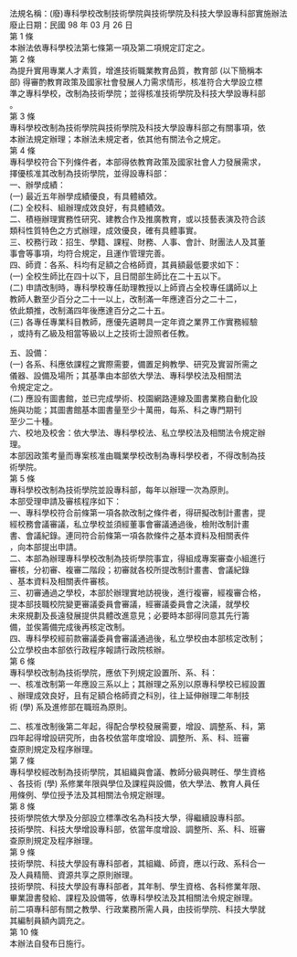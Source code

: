 法規名稱：(廢)專科學校改制技術學院與技術學院及科技大學設專科部實施辦法  
廢止日期：民國 98 年 03 月 26 日  
第 1 條  
本辦法依專科學校法第七條第一項及第二項規定訂定之。  
第 2 條  
為提升實用專業人才素質，增進技術職業教育品質，教育部 (以下簡稱本  
部) 得審酌教育政策及國家社會發展人力需求情形，核准符合大學設立標  
準之專科學校，改制為技術學院；並得核准技術學院及科技大學設專科部  
。  
第 3 條  
專科學校改制為技術學院與技術學院及科技大學設專科部之有關事項，依  
本辦法規定辦理；本辦法未規定者，依其他有關法令之規定。  
第 4 條  
專科學校符合下列條件者，本部得依教育政策及國家社會人力發展需求，  
擇優核准其改制為技術學院，並得設專科部：  
一、辦學成績：  
(一) 最近五年辦學成績優良，有具體績效。  
(二) 全校科、組辦理成效良好，有具體績效。  
二、積極辦理實務性研究、建教合作及推廣教育，或以技藝表演及符合該  
類科性質特色之方式辦理，成效優良，確有具體事實。  
三、校務行政：招生、學籍、課程、財務、人事、會計、財團法人及其董  
事會等事項，均符合規定，且運作管理完善。  
四、師資：各系、科均有足額之合格師資，其員額最低要求如下：  
(一) 全校生師比在四十以下，且日間部生師比在二十五以下。  
(二) 申請改制時，專科學校專任助理教授以上師資占全校專任講師以上  
教師人數至少百分之二十一以上，改制滿一年應達百分之二十二，  
依此類推，改制滿四年後應達百分之二十五。  
(三) 各專任專業科目教師，應優先遴聘具一定年資之業界工作實務經驗  
，或持有乙級及相當等級以上之技術士證照者任教。  


五、設備：  
(一) 各系、科應依課程之實際需要，備置足夠教學、研究及實習所需之  
儀器、設備及場所；其基準由本部依大學法、專科學校法及相關法  
令規定定之。  
(二) 應設有圖書館，並已完成學術、校園網路連線及圖書業務自動化設  
施與功能；其圖書館基本圖書量至少十萬冊，每系、科之專門期刊  
至少二十種。  
六、校地及校舍：依大學法、專科學校法、私立學校法及相關法令規定辦  
理。  
本部因政策考量而專案核准由職業學校改制為專科學校者，不得改制為技  
術學院。  
第 5 條  
專科學校改制為技術學院並設專科部，每年以辦理一次為原則。  
本部受理申請及審核程序如下：  
一、專科學校符合前條第一項各款改制之條件者，得研擬改制計畫書，提  
經校務會議審議，私立學校並須經董事會審議通過後，檢附改制計畫  
書、會議紀錄。連同符合前條第一項各款條件之基本資料及相關表件  
，向本部提出申請。  
二、本部為辦理專科學校改制為技術學院事宜，得組成專案審查小組進行  
審核，分初審、複審二階段；初審就各校所提改制計畫書、會議紀錄  
、基本資料及相關表件審核。  
三、初審通過之學校，本部於辦理實地訪視後，進行複審，經複審合格，  
提本部技職校院變更審議委員會審議，經審議委員會之決議，就學校  
未來規劃及長遠發展提供具體改進意見；必要時本部得同意其先行籌  
備，並俟籌備完成後再核定改制。  
四、專科學校經前款審議委員會審議通過後，私立學校由本部核定改制；  
公立學校由本部依行政程序報請行政院核辦。  
第 6 條  
專科學校改制為技術學院，應依下列規定設置所、系、科：  
一、核准改制第一年應設三系以上；其辦理之系別以原專科學校已經設置  
、辦理成效良好，且有足額合格師資之科別，往上延伸辦理二年制技  
術 (學) 系及進修部在職班為原則。  


二、核准改制後第二年起，得配合學校發展需要，增設、調整系、科，第  
四年起得增設研究所，由各校依當年度增設、調整所、系、科、班審  
查原則規定及程序辦理。  
第 7 條  
專科學校經改制為技術學院，其組織與會議、教師分級與聘任、學生資格  
、各技術 (學) 系修業年限與學位及課程與設備，依大學法、教育人員任  
用條例、學位授予法及其相關法令規定辦理。  
第 8 條  
技術學院依大學及分部設立標準改名為科技大學，得繼續設專科部。  
技術學院、科技大學增設專科部，依當年度增設、調整所、系、科、班審  
查原則規定及程序辦理。  
第 9 條  
技術學院、科技大學設有專科部者，其組織、師資，應以行政、系科合一  
及人員精簡、資源共享之原則辦理。  
技術學院、科技大學設有專科部者，其年制、學生資格、各科修業年限、  
畢業證書發給、課程及設備等，依專科學校法及其相關法令規定辦理。  
前二項專科部有關之教學、行政業務所需人員，由技術學院、科技大學就  
其編制員額內調充之。  
第 10 條  
本辦法自發布日施行。  


